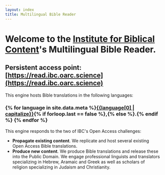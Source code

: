 ```yaml
---
layout: index
title: Multilingual Bible Reader
---
```


# Welcome to the [Institute for Biblical Content](https://ibc.oarc.science)'s Multilingual Bible Reader.

## Persistent access point: [https://read.ibc.oarc.science](https://read.ibc.oarc.science)

This engine hosts Bible translations in the following languages:

### {% for language in site.data.meta %}[{{language[0] | capitalize}}](/{{language[0]}}){% if forloop.last == false %},{% else %}.{% endif %}  {% endfor %} 

This engine responds to the two of IBC's Open Access challenges:
 - **Propagate existing content**. We replicate and host several existing Open Access Bible translations.
 - **Produce new content**. We produce Bible translations and release these into the Public Domain. We engage professional linguists and translators specializing in Hebrew, Aramaic and Greek as well as scholars of religion specializing in Judaism and Christianity.
